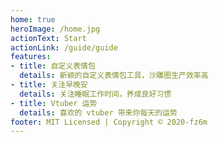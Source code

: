 ```yaml
---
home: true
heroImage: /home.jpg
actionText: Start
actionLink: /guide/guide
features:
- title: 自定义表情包
  details: 新颖的自定义表情包工具，沙雕图生产效率高
- title: 关注早晚安
  details: 关注睡眠工作时间，养成良好习惯
- title: Vtuber 运势
  details: 喜欢的 vtuber 带来你每天的运势
footer: MIT Licensed | Copyright © 2020-fz6m
---
```

